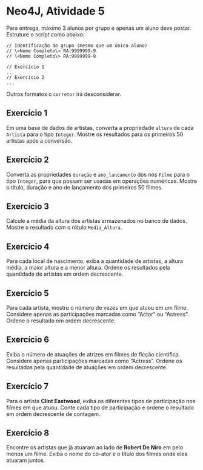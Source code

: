 # Neo4J, Atividade 5

Para entrega, máximo 3 alunos por grupo e apenas um aluno deve postar. Estruture o script como abaixo: 

```
// Identificação do grupo (mesmo que um único aluno)
// \<Nome Completo\> RA:9999999-9
// \<Nome Completo\> RA:9999999-9 

// Exercício 1
...
// Exercício 2
...

```

Outros formatos o `corretor` irá desconsiderar.


## Exercício 1

Em uma base de dados de artistas, converta a propriedade `altura` de cada `Artista` para o tipo `Integer`. Mostre os resultados para os primeiros 50 artistas após a conversão.

## Exercício 2

Converta as propriedades `duração` e `ano_lancamento` dos nós `Filme` para o tipo `Integer`, para que possam ser usadas em operações numéricas. Mostre o título, duração e ano de lançamento dos primeiros 50 filmes.

## Exercício 3

Calcule a média da altura dos artistas armazenados no banco de dados. Mostre o resultado com o rótulo `Media_Altura`.

## Exercício 4

Para cada local de nascimento, exiba a quantidade de artistas, a altura média, a maior altura e a menor altura. Ordene os resultados pela quantidade de artistas em ordem decrescente.

## Exercício 5

Para cada artista, mostre o número de vezes em que atuou em um filme. Considere apenas as participações marcadas como “Actor” ou “Actress”. Ordene o resultado em ordem decrescente.

## Exercício 6

Exiba o número de atuações de atrizes em filmes de ficção científica. Considere apenas participações marcadas como “Actress”. Ordene os resultados pela quantidade de atuações em ordem decrescente.

## Exercício 7

Para o artista **Clint Eastwood**, exiba os diferentes tipos de participação nos filmes em que atuou. Conte cada tipo de participação e ordene o resultado em ordem decrescente de contagem.

## Exercício 8

Encontre os artistas que já atuaram ao lado de **Robert De Niro** em pelo menos um filme. Exiba o nome do co-ator e o título dos filmes onde eles atuaram juntos.
